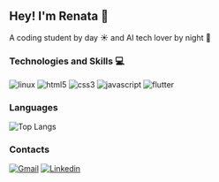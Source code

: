 ## Hey! I'm Renata 👋

A coding student by day ☀️ and AI tech lover by night 🌙

### Technologies and Skills 💻

<div style="display: inline_block">
    <img align="center" alt="linux" src="https://img.shields.io/badge/Linux-FCC624?style=for-the-badge&logo=linux&logoColor=black">
    <img align="center" alt="html5" src="https://img.shields.io/badge/HTML5-E34F26?style=for-the-badge&logo=html5&logoColor=white">
    <img align="center" alt="css3" src="https://img.shields.io/badge/CSS3-1572B6?style=for-the-badge&logo=css3&logoColor=white">
    <img align="center" alt="javascript" src="https://img.shields.io/badge/JavaScript-F7DF1E?style=for-the-badge&logo=javascript&logoColor=black">
    <img align="center" alt="flutter" src="https://img.shields.io/badge/Flutter-02569B?style=for-the-badge&logo=flutter&logoColor=white">
</div>

### Languages

![Top Langs](https://github-readme-stats.vercel.app/api/top-langs/?username=devrRenata&layout=compact&theme=transparent&title_color=e6edf3)

### Contacts

[![Gmail](https://img.shields.io/badge/Gmail-D14836?style=for-the-badge&logo=gmail&logoColor=white)](renata.rocha.polachini@gmail.com)
[![Linkedin](https://img.shields.io/badge/LinkedIn-0077B5?style=for-the-badge&logo=linkedin&logoColor=white)](linkedin.com/in/renata-rocha-94879b232)
